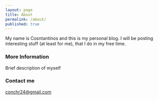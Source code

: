 ```yaml
---
layout: page
title: About
permalink: /about/
published: true
---
```


My name is Cosntantinos and this is my personal blog. I will be posting interesting stuff (at least for me), that I do in my free time.

### More Information

Brief description of myself

### Contact me

[conchr24@gmail.com](mailto:conchr24@gmail.com)
